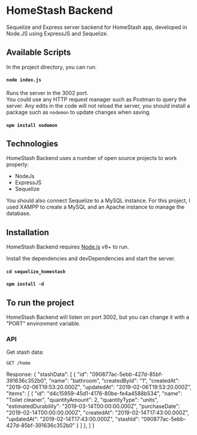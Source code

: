 # HomeStash Backend
Sequelize and Express server backend for HomeStash app, developed in Node.JS using ExpressJS and Sequelize.

## Available Scripts

In the project directory, you can run:

#### `node index.js`

Runs the server in the 3002 port.<br>
You could use any HTTP request manager such as Postman to query the server.
Any edits in the code will not reload the server, you should install a package such as `nodemon` to update changes when saving.

#### `npm install nodemon`


## Technologies

HomeStash Backend uses a number of open source projects to work properly:

* NodeJs
* ExpressJS
* Sequelize

You should also connect Sequelize to a MySQL instance. 
For this project, I used XAMPP to create a MySQL and an Apache instance to manage the database.

## Installation

HomeStash Backend requires [Node.js](https://nodejs.org/) v8+ to run.

Install the dependencies and devDependencies and start the server.

#### `cd sequelize_homestash`
#### `npm install -d`

## To run the project

HomeStash Backend will listen on port 3002, but you can change it with a "PORT" environment variable.

### API

Get stash data:

`GET /home`

Response:
{
    "stashData": [
        {
            "id": "090877ac-5ebb-427d-85bf-391636c352b0",
            "name": "bathroom",
            "createdById": "1",
            "createdAt": "2019-02-06T19:53:20.000Z",
            "updatedAt": "2019-02-06T19:53:20.000Z",
            "items": [
                {
                    "id": "d4c15959-45d1-4176-80be-fe4a4588b534",
                    "name": "Toilet cleaner",
                    "quantityAmount": 2,
                    "quantityType": "units",
                    "estimatedDurability": "2019-03-14T00:00:00.000Z",
                    "purchaseDate": "2019-02-14T00:00:00.000Z",
                    "createdAt": "2019-02-14T17:43:00.000Z",
                    "updatedAt": "2019-02-14T17:43:00.000Z",
                    "stashId": "090877ac-5ebb-427d-85bf-391636c352b0"
                }
            ]
        },
    ]
}
